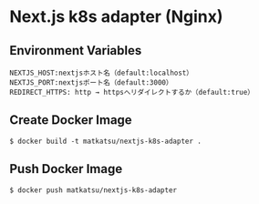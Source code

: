 # Next.js k8s adapter (Nginx)

## Environment Variables
```
NEXTJS_HOST:nextjsホスト名（default:localhost）
NEXTJS_PORT:nextjsポート名（default:3000）
REDIRECT_HTTPS: http → httpsへリダイレクトするか（default:true）
```

## Create Docker Image
```
$ docker build -t matkatsu/nextjs-k8s-adapter .
```

## Push Docker Image
```
$ docker push matkatsu/nextjs-k8s-adapter
```
